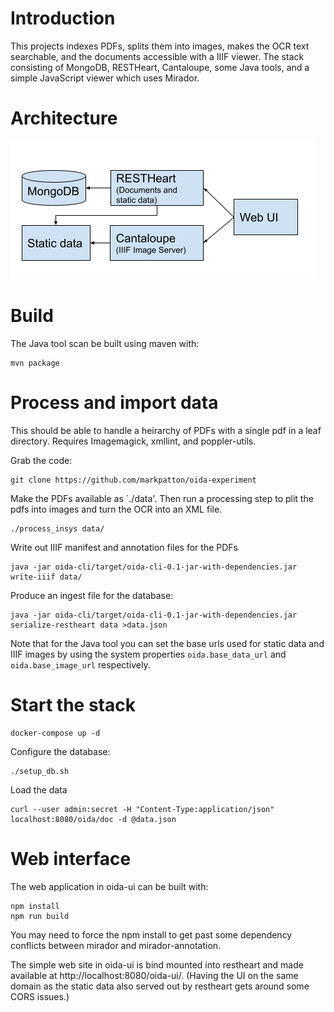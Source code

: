 # Introduction

This projects indexes PDFs, splits them into images, makes the OCR text searchable, and the documents accessible with a IIIF viewer.
The stack consisting of MongoDB, RESTHeart, Cantaloupe, some Java tools, and a simple JavaScript viewer which uses Mirador.

# Architecture

![Architecture Diagram](arch.png)

# Build

The Java tool scan be built using maven with:

```
mvn package
```

# Process and import data

This should be able to handle a heirarchy of PDFs with a single pdf in a leaf directory. 
Requires Imagemagick, xmllint, and poppler-utils.

Grab the code:
```
git clone https://github.com/markpatton/oida-experiment
```

Make the PDFs available as `./data'. Then run a processing step to plit the pdfs into images and turn the OCR into an XML file.

```
./process_insys data/
```

Write out IIIF manifest and annotation files for the PDFs
```
java -jar oida-cli/target/oida-cli-0.1-jar-with-dependencies.jar write-iiif data/
```

Produce an ingest file for the database:
```
java -jar oida-cli/target/oida-cli-0.1-jar-with-dependencies.jar serialize-restheart data >data.json
```

Note that for the Java tool you can set the base urls used for static data and IIIF images by using the system properties 
`oida.base_data_url` and `oida.base_image_url` respectively.

# Start the stack

```
docker-compose up -d
```

Configure the database:
```
./setup_db.sh
```

Load the data

```
curl --user admin:secret -H "Content-Type:application/json" localhost:8080/oida/doc -d @data.json
```

# Web interface

The web application in oida-ui can be built with:
```
npm install
npm run build
```

You may need to force the npm install to get past some dependency conflicts between mirador and mirador-annotation.

The simple web site in oida-ui is bind mounted into restheart and made available at http://localhost:8080/oida-ui/.
(Having the UI on the same domain as the static data also served out by restheart gets around some CORS issues.)



